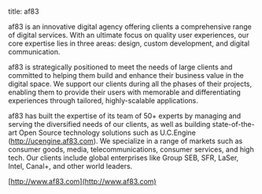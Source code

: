 title: af83

af83 is an innovative digital agency offering clients a comprehensive range of digital services. With an ultimate focus on quality user experiences, our core expertise lies in three areas: design, custom development, and digital communication.

af83 is strategically positioned to meet the needs of large clients and committed to helping them build and enhance their business value in the digital space. We support our clients during all the phases of their projects, enabling them to provide their users with memorable and differentiating experiences through tailored, highly-scalable applications.

af83 has built the expertise of its team of 50+ experts by managing and serving the diversified needs of our clients, as well as building state-of-the-art Open Source technology solutions such as U.C.Engine (http://ucengine.af83.com). We specialize in a range of markets such as consumer goods, media, telecommunications, consumer services, and high tech. Our clients include global enterprises like Group SEB, SFR, LaSer, Intel, Canal+, and other world leaders.

[http://www.af83.com](http://www.af83.com)
